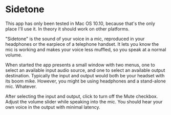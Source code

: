 # Sidetone

This app has only been tested in Mac OS 10.10, because that's the only place I'll use it.
In theory it should work on other platforms.

"Sidetone" is the sound of your voice in a mic, reproduced in your headphones or the 
earpiece of a telephone handset.
It lets you know the mic is working and makes your voice less muffled, so you speak at a normal volume.

When started the app presents a small window with two menus,
one to select an available input audio source,
and one to select an available output destination.
Typically the input and output would both be your headset with its boom mike.
However, you might be using headphones and a stand-alone mic.
Whatever.

After selecting the input and output, click to turn off the Mute checkbox.
Adjust the volume slider while speaking into the mic.
You should hear your own voice in the output with minimal latency.
